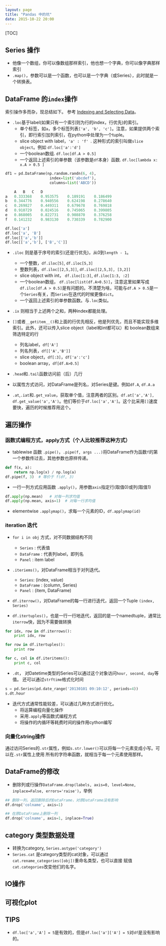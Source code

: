 ```yaml
---
layout: page
title: "Pandas 中的坑"
date: 2015-10-22 20:00
---
```

[TOC]
## Series 操作
- 他像一个数组，你可以像数组那样索引，他也想一个字典，你可以像字典那样索引
- `.map()`，参数可以是一个函数，也可以是一个字典（或Series），此时就是一个转换表。

## DataFrame 的`index`操作
索引操作多而杂，现总结如下。
参考 [Indexing and Selecting Data](http://pandas.pydata.org/pandas-docs/stable/indexing.html)。

- `.loc`基于label(如果只有一个索引则为行的index，行优先)的索引。
    - 单个标签，如`a`，多个标签列表`['a', 'b', 'c']`。注意，如果提供两个索引，即行索引加列索引，在python中处理为一个tuple。
    - slice object with label，` 'a' : 'f'  `. 这种形式的索引叫做`slice object`。例如 `df.loc['a':'d']`
    - 一个boolean数组. `df.loc[df.A > 0.5]`
    - 一个返回上述索引的单参数（该参数是`df`本身）函数. `df.loc[lambda x: x.A > 0.5 ]`

```python
df1 = pd.DataFrame(np.random.randn(6, 4),
                    index=list('abcdef'),
                    columns=list('ABCD'))

    A	B	C	D
a	0.333368	0.953575	0.189191	0.186499
b	0.344776	0.940556	0.624198	0.278640
c	0.269827	0.449311	0.679678	0.769818
d	0.910729	0.024516	0.745065	0.399805
e	0.868005	0.822731	0.908870	0.376258
f	0.141232	0.983130	0.730339	0.782900

df.loc['a']
df.loc['a', 'B']
df.loc[['a','b']]
df.loc[['a','b'], ['B','C']]
```



- `.iloc` 则是基于序号的索引(还是行优先)，从0到`length - 1`。
    - 一个整数，`df.iloc[5]`, `df.iloc[5,3]`
    - 整数列表，`df.iloc[[2,5,3]]`, `df.iloc[[2,5,3], [3,2]]`
    - slice object with int， `df.iloc[1:3]`, `df.iloc[1:3, :2]`
    - 一个boolean数组， `df.iloc[list(df.A>0.5)]`，注意这里如果写成`df.iloc[df.A > 0.5]`是有问题的。不清楚为啥，可能与`df.A > 0.5`是一个`Series`有关，而`Series`在迭代的时候更像`dict`。
    - 一个返回上述索引的单参数函数。与`.loc`类似。

- `.ix` 则相当于上述两个之和，两种index都能处理。
- `[]`或者`__getitem__()`和上面的行优先相反，他是列优先，而且不能实现多维索引。此外，还可以传入slice object（label和int都可以）和 boolean数组来筛选特定的行
    - 列名label，`df['A']`
    - 列名列表，`df[['A','B']]`
    - slice object，`df[:3]`，`df['a':'c']`
    - boolean array，`df[df.A>0.5]`
- `.head`和`.tail`函数访问前（后）几行
- 以属性方式访问，对DataFrame是列名，对Series是键。例如`df.A`, `df.A.a`
- `.at`,`.iat`和`.get_value`，获取单个值，注意两者的区别。`df.at['a','A'],  df.get_value('a','A')`。他们等价于`df.loc['a','A']`。这个比采用`[]`速度要快，遍历的时候推荐用这个。

## 遍历操作
### 函数式编程方式，apply方式（个人比较推荐这种方式）
- tablewise 函数 `.pipe()`，`.pipe(f, args ...)`将DataFrame作为函数`f`的第一个参数传过去，其他参数也原样传递。

```python
def f(x, a):
    return np.log(x) / np.log(a)
df.pipe(f, 3)  # 等价于 f(df, 3)
```
- 一行一列方式应用函数 `.apply()`，用参数`axis`指定行(取值0)或列(取值1)

```python
df.apply(np.mean)   # 对每一列求均值
df.apply(np.mean, axis=1)  # 对每一行求均值
```
- elementwise `.applymap()`，求每一个元素的ID，`df.applymap(id)`

### iteration 迭代
- `for i in obj` 方式，对不同数据结构不同
    - `Series` : 代表值
    - `DataFrame` : 代表列label，即列名
    - `Panel` : item label

- `.iteriems()`，对DataFrame相当于对列迭代。
    - `Series`: (index, value)
    - `DataFrame` : (column, Series)
    - `Panel` : (item, DataFrame)

- `df.iterrow()`，对DataFrame的每一行进行迭代，返回一个Tuple `(index, Series)`
- `df.itertuples()`，也是一行一行地迭代，返回的是一个namedtuple，通常比`iterrow`快，因为不需要做转换

```python
for idx, row in df.iterrows():
    print idx, row

for row in df.itertuples():
    print row

for c, col in df.iteritems():
    print c, col
```

- `.dt`， 对Datetime类型的Series可以通过这个对象访问`hour, second, day`等值。
  还可以通过`strftime`格式化时间

```python
s = pd.Series(pd.date_range('20130101 09:10:12', periods=4))
s.dt.hour
```


- 迭代方式通常性能较差，可以通过几种方式进行优化。
    - 将运算编程向量化操作
    - 采用`.apply`等函数式编程方式
    - 将操作的内循环等耗费时间的操作用cython编写

### 向量化string操作
通过访问Series的`.str`属性，例如`s.str.lower()`可以将每一个元素变成小写。可以在`.str`属性上使用
所有的字符串函数，就相当于每一个元素使用那样。

## DataFrame的修改

- 删除列或行操作`DataFrame.drop(labels, axis=0, level=None, inplace=False, errors='raise')`，举例

```python
## 删除一列，返回删除后的DataFrame，对原DataFrame没有影响
df.drop('colname', axis=1)

## 在原DataFrame上删除一列
df.drop('colname', axis=1, inplace=True)
```

## category 类型数据处理
- 转换为category, `Series.astype('category')`
- `Series.cat` 是category类型的cat对象，可以通过 `cat.rename_categories([obj])`重命名类型，也可以直接
  赋值`cat.categories`改变他们的名字。

## IO操作


## 可视化plot


## TIPS
- `df.loc['a','A'] = 5`是有效的，但是`df.loc['a']['A'] = 5`对`df`是没有影响的。
